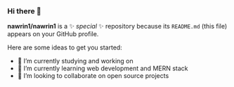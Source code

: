 ### Hi there 👋


**nawrin1/nawrin1** is a ✨ _special_ ✨ repository because its `README.md` (this file) appears on your GitHub profile.

Here are some ideas to get you started:

- 🔭 I’m currently studying and working on 
- 🌱 I’m currently learning web development and MERN stack
- 👯 I’m looking to collaborate on open source projects



